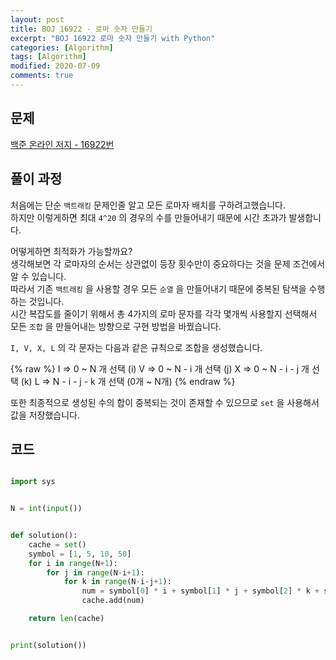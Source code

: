 ```yaml
---
layout: post
title: BOJ 16922 - 로마 숫자 만들기
excerpt: "BOJ 16922 로마 숫자 만들기 with Python"
categories: [Algorithm]
tags: [Algorithm]
modified: 2020-07-09
comments: true
---
```


## 문제
[백준 온라인 저지 - 16922번](https://www.acmicpc.net/problem/16922)

## 풀이 과정
처음에는 단순 `백트래킹` 문제인줄 알고 모든 로마자 배치를 구하려고했습니다. <br>
하지만 이렇게하면 최대 `4^20` 의 경우의 수를 만들어내기 때문에 시간 초과가 발생합니다. <br>

어떻게하면 최적화가 가능할까요? <br>
생각해보면 각 로마자의 순서는 상관없이 등장 횟수만이 중요하다는 것을 문제 조건에서 알 수 있습니다. <br>
따라서 기존 `백트래킹` 을 사용할 경우 모든 `순열` 을 만들어내기 때문에 중복된 탐색을 수행하는 것입니다. <br>
시간 복잡도를 줄이기 위해서 총 4가지의 로마 문자를 각각 몇개씩 사용할지 선택해서 모든 `조합` 을 만들어내는 방향으로 구현 방법을 바꿨습니다. <br>

`I, V, X, L` 의 각 문자는 다음과 같은 규칙으로 조합을 생성했습니다. <br>

{% raw %}
    I  =>  0 ~ N 개 선택 (i)
    V  =>  0 ~ N - i 개 선택 (j)
    X  =>  0 ~ N - i - j 개 선택 (k)
    L  =>  N - i - j - k 개 선택 (0개 ~ N개)
{% endraw %}

또한 최종적으로 생성된 수의 합이 중복되는 것이 존재할 수 있으므로 `set` 을 사용해서 값을 저장했습니다. <br>

## 코드

~~~ python

import sys


N = int(input())


def solution():
    cache = set()
    symbol = [1, 5, 10, 50]
    for i in range(N+1):
        for j in range(N-i+1):
            for k in range(N-i-j+1):
                num = symbol[0] * i + symbol[1] * j + symbol[2] * k + symbol[3] * (N - i - j - k)
                cache.add(num)

    return len(cache)


print(solution())

~~~